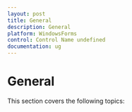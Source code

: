 ```yaml
---
layout: post
title: General
description: General
platform: WindowsForms
control: Control Name undefined
documentation: ug
---
```

# General

This section covers the following topics:

